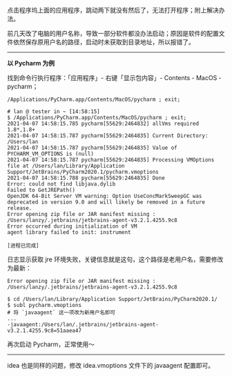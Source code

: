 点击程序坞上面的应用程序，跳动两下就没有然后了，无法打开程序；附上解决办法。



前几天改了电脑的用户名称，导致一部分软件都没办法启动；原因是软件的配置文件依然保存原用户名的路径，启动时未获取到目录地址，所以报错了。

---

**以 Pycharm 为例**

找到命令行执行程序：「应用程序」- 右键「显示包内容」- Contents - MacOS - pycharm；

```shell
/Applications/PyCharm.app/Contents/MacOS/pycharm ; exit;

# lan @ tester in ~ [14:58:15] 
$ /Applications/PyCharm.app/Contents/MacOS/pycharm ; exit;
2021-04-07 14:58:15.785 pycharm[55629:2464832] allVms required 1.8*,1.8+
2021-04-07 14:58:15.787 pycharm[55629:2464835] Current Directory: /Users/lan
2021-04-07 14:58:15.787 pycharm[55629:2464835] Value of PYCHARM_VM_OPTIONS is (null)
2021-04-07 14:58:15.787 pycharm[55629:2464835] Processing VMOptions file at /Users/lan/Library/Application Support/JetBrains/PyCharm2020.1/pycharm.vmoptions
2021-04-07 14:58:15.788 pycharm[55629:2464835] Done
Error: could not find libjava.dylib
Failed to GetJREPath()
OpenJDK 64-Bit Server VM warning: Option UseConcMarkSweepGC was deprecated in version 9.0 and will likely be removed in a future release.
Error opening zip file or JAR manifest missing : /Users/lanzy/.jetbrains/jetbrains-agent-v3.2.1.4255.9c8
Error occurred during initialization of VM
agent library failed to init: instrument

[进程已完成]
```

日志显示获取 jre 环境失败，关键信息就是这句，这个路径是老用户名，需要修改为最新：

`Error opening zip file or JAR manifest missing : /Users/lanzy/.jetbrains/jetbrains-agent-v3.2.1.4255.9c8`

```shell
$ cd /Users/lan/Library/Application Support/JetBrains/PyCharm2020.1/
$ subl pycharm.vmoptions
# 将 `javaagent` 这一项改为新用户名即可
...
-javaagent:/Users/lan/.jetbrains/jetbrains-agent-v3.2.1.4255.9c8=51aaea47
```



再次启动 Pycharm，正常使用～



---

idea 也是同样的问题，修改 idea.vmoptions 文件下的 javaagent 配置即可。